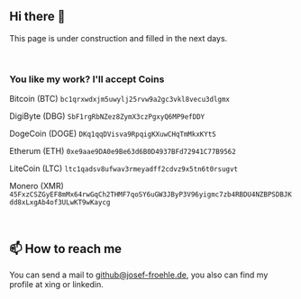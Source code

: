 ## Hi there 👋

This page is under construction and filled in the next days.

<br>

### You like my work? I'll accept Coins
Bitcoin (BTC) `bc1qrxwdxjm5uwylj25rvw9a2gc3vkl8vecu3dlgmx` 

DigiByte (DBG) `SbF1rgRbNZez8ZymX3czPgxyQ6MP9efDDY` 

DogeCoin (DOGE) `DKq1qqDVisva9RpqigKXuwCHqTmMkxKYtS` 

Etherum (ETH) `0xe9aae9DA0e9Be63d6B0D4937BFd72941C77B9562` 

LiteCoin (LTC) `ltc1qadsv8ufwav3rmeyadff2cdvz9x5tn6t0rsugvt` 

Monero (XMR) `45FxzCSZGyEF8mMx64rwGqCh2THMF7qoSY6uGW3JByP3V96yigmc7zb4RBDU4NZBPSDBJKdd8xLxgAb4of3ULwKT9wKaycg` 

<br>

## 📫 How to reach me

You can send a mail to github@josef-froehle.de, you also can find my profile at xing or linkedin.
<!--
**Dexus/Dexus** is a ✨ _special_ ✨ repository because its `README.md` (this file) appears on your GitHub profile.

Here are some ideas to get you started:

- 🔭 I’m currently working on ...
- 🌱 I’m currently learning ...
- 👯 I’m looking to collaborate on ...
- 🤔 I’m looking for help with ...
- 💬 Ask me about ...
- 📫 How to reach me: ...
- 😄 Pronouns: ...
- ⚡ Fun fact: ...
-->
